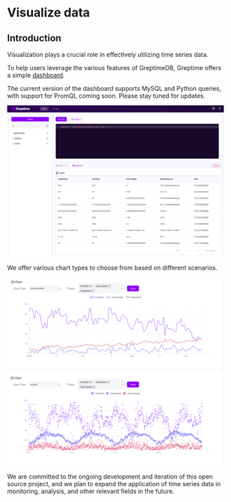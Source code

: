 # Visualize data

## Introduction

Visualization plays a crucial role in effectively utilizing time series data.

To help users leverage the various features of GreptimeDB, Greptime offers a simple [dashboard](https://github.com/GreptimeTeam/dashboard).

The current version of the dashboard supports MySQL and Python queries, with support for PromQL coming soon. Please stay tuned for updates.

![](../public/dashboard-select.jpg)


We offer various chart types to choose from based on different scenarios.

![line](../public/dashboard-line.jpg)
![scatter](../public/dashboard-scatter.jpg)

We are committed to the ongoing development and iteration of this open source project, and we plan to expand the application of time series data in monitoring, analysis, and other relevant fields in the future.
